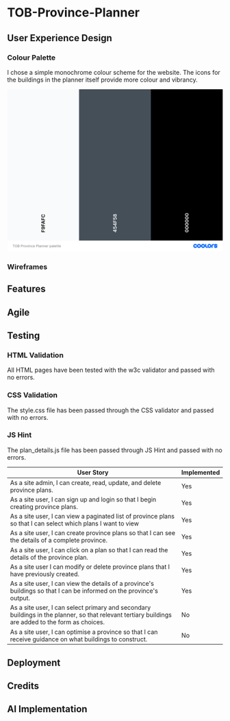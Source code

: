 # TOB-Province-Planner

## User Experience Design

### Colour Palette
I chose a simple monochrome colour scheme for the website. The icons for the buildings in the planner itself provide more colour and vibrancy.

![Colour Palette](<static/images/readme/TOB Province Planner palette.png>)

### Wireframes

## Features

## Agile

## Testing

### HTML Validation
All HTML pages have been tested with the w3c validator and passed with no errors.

### CSS Validation
The style.css file has been passed through the CSS validator and passed with no errors.

### JS Hint
The plan_details.js file has been passed through JS Hint and passed with no errors.

| User Story | Implemented |
|------------|-------------|
| As a site admin, I can create, read, update, and delete province plans. | Yes |
| As a site user, I can sign up and login so that I begin creating province plans. | Yes |
| As a site user, I can view a paginated list of province plans so that I can select which plans I want to view | Yes |
| As a site user, I can create province plans so that I can see the details of a complete province. | Yes |
| As a site user, I can click on a plan so that I can read the details of the province plan. | Yes |
| As a site user I can modify or delete province plans that I have previously created. | Yes |
| As a site user, I can view the details of a province's buildings so that I can be informed on the province's output. | Yes |
| As a site user, I can select primary and secondary buildings in the planner, so that relevant tertiary buildings are added to the form as choices. | No |
| As a site user, I can optimise a province so that I can receive guidance on what buildings to construct. | No |

## Deployment

## Credits

## AI Implementation